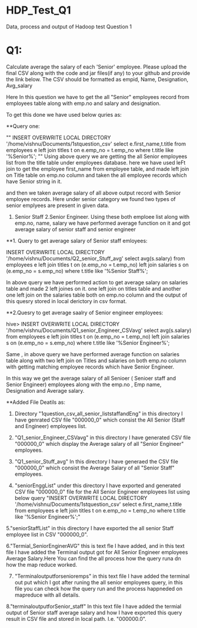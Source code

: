 # HDP_Test_Q1
Data, process and output of   Hadoop test Question 1

# Q1: 
Calculate average the salary of each 'Senior' employee. Please upload the final CSV along with the code and jar files(if any) to your github and provide the link below. The CSV should be formatted as empid, Name, Designation, Avg_salary


Here In this question we have to get the all "Senior" employees record from employees table along with emp.no and salary and designation.

To get this done we have used below quries as:

**Query one:

"" 
INSERT OVERWRITE LOCAL DIRECTORY '/home/vishnu/Documents/1stquestion_csv' select e.first_name,t.title from employees e left join titles t on e.emp_no = t.emp_no where t.title like '%Senior%';
""
Using above query we are getting the all Senior employees list from the title table under employees database.
here we have used leFt join to get the employee first_name  from employee table, and made left join on Title table on emp.no column and taken the all employee records which have Senior string in it.

and then we taken average salary of all above output record with Senior employee records.
Here under senior category we found two types of senior emplyees are present in given data.
1. Senior Staff
2.Senior Engineer.
Using these both emploee list along with emp.no, name, salary we have performed average function on it and got average salary of senior staff and senior engineer 


**1. Query to get average salary of Senior staff emloyees:

INSERT OVERWRITE LOCAL DIRECTORY '/home/vishnu/Documents/Q2_senior_Stuff_avg' select avg(s.salary) from employees e left join titles t on (e.emp_no = t.emp_no) left join salaries s on (e.emp_no = s.emp_no) where t.title like '%Senior Staff%';

In above query we have performed action to get average salary on salaries table and made 2 left joines on it.
one left join on titles table and another one left join on the salaries table  both on emp.no column 
 and the output of this quesry stored in local derictory in csv format.
 
 **2.Quesry to get average saalry of Senior engineer employees:
 
 hive> INSERT OVERWRITE LOCAL DIRECTORY '/home/vishnu/Documents/Q1_senior_Engineer_CSVavg' select avg(s.salary) from employees e left join titles t on (e.emp_no = t.emp_no) left join salaries s on (e.emp_no = s.emp_no) where t.title like '%Senior Engineer%';
 
 Same , in above query we have performed average function on salaries table along with two left join on Titles and salaries on both emp.no column with getting matching employee records which have Senior Engineer.
 
 
 In this way we get the average salary of all Senioer ( Senioer staff and Senior Engineer) employees along with the emp.no , Emp name, Designation and Average salary.
 
 **Added File Deatils as:
 
  1. Directory "1question_csv_all_senior_liststaffandEng" in this directory  I have genrated CSV file "000000_0"
which consist the All Senior (Staff and Engineer) employees list.

2. "Q1_senior_Engineer_CSVavg" in this directory  I have generated CSV file "000000_0" which display the Average salary of all "Senior Engineer" employees.

3. "Q1_senior_Stuff_avg" In this directory I have generaed the CSV file "000000_0"  which consist the Average Salary of all "Senior Staff" employees.

4. "seniorEnggList" under this directory I have exported and generated CSV file "000000_0" file for  the All Senior Engineer employees list using below query 
 "INSERT OVERWRITE LOCAL DIRECTORY '/home/vishnu/Documents/1stquestion_csv' select e.first_name,t.title from employees e left join titles t on e.emp_no = t.emp_no where t.title like '%Senior Engineer%';"
 
 5."seniorStaffList" in this directory I have exported the all senior  Staff employee list in CSV "000000_0".
 
 6."Termial_SeniorEnginerAVG" this is text fle I have added, and in this text file I have added the Terminal output got for  All Senior Engineer employees Average Salary.Here You can find the all process how the query runa dn how the map reduce worked.
 
 7. "Terminaloutputforsenioremps" in this text file I have added the terminal out put which I got after runing the all senior employees query, in this file you can check how the query run and the process happneded on mapreduce with all details.
 
 8."terminaloutputforSenior_staff" In this text file I have added the termial output of Senior staff average salary and how I have exported this query result in CSV file and stored in local path. I.e. "000000.0".
 
 
 



